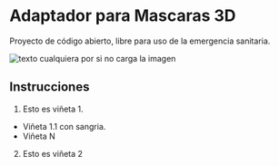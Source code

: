 # Adaptador para Mascaras 3D

Proyecto de código abierto, libre para uso de la emergencia sanitaria.

![texto cualquiera por si no carga la imagen](https://github.com/Vidasoft-app/mascaras-3d-coronavirus-protocas3d/blob/master/cabecera%20PROTOCAS3D.jpg)

## Instrucciones

1. Esto es viñeta 1.
  * Viñeta 1.1 con sangria.
  * Viñeta N
2. Esto es viñeta 2
